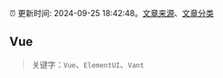 :alarm_clock: 更新时间: 2024-09-25 18:42:48。[文章来源](/README.md)、[文章分类](/TAGS.md)

## Vue


> 关键字：`Vue`、`ElementUI`、`Vant`




